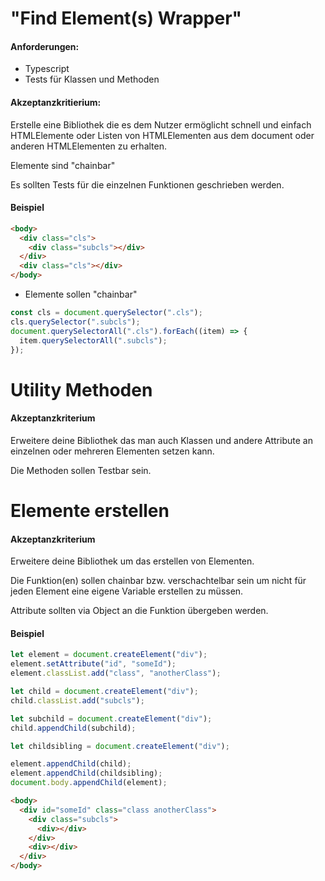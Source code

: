 # "Find Element(s) Wrapper"

#### Anforderungen:

- Typescript
- Tests für Klassen und Methoden

#### Akzeptanzkritierium:

Erstelle eine Bibliothek die es dem Nutzer ermöglicht schnell und einfach HTMLElemente oder Listen von HTMLElementen aus dem document oder anderen HTMLElementen zu erhalten.

Elemente sind "chainbar"

Es sollten Tests für die einzelnen Funktionen geschrieben werden.

#### Beispiel

```html
<body>
  <div class="cls">
    <div class="subcls"></div>
  </div>
  <div class="cls"></div>
</body>
```

- Elemente sollen "chainbar"

```js
const cls = document.querySelector(".cls");
cls.querySelector(".subcls");
document.querySelectorAll(".cls").forEach((item) => {
  item.querySelectorAll(".subcls");
});
```

# Utility Methoden

#### Akzeptanzkriterium

Erweitere deine Bibliothek das man auch Klassen und andere Attribute an einzelnen oder mehreren Elementen setzen kann.

Die Methoden sollen Testbar sein.

# Elemente erstellen

#### Akzeptanzkriterium

Erweitere deine Bibliothek um das erstellen von Elementen.

Die Funktion(en) sollen chainbar bzw. verschachtelbar sein um nicht für jeden Element eine eigene Variable erstellen zu müssen.

Attribute sollten via Object an die Funktion übergeben werden.

#### Beispiel

```js
let element = document.createElement("div");
element.setAttribute("id", "someId");
element.classList.add("class", "anotherClass");

let child = document.createElement("div");
child.classList.add("subcls");

let subchild = document.createElement("div");
child.appendChild(subchild);

let childsibling = document.createElement("div");

element.appendChild(child);
element.appendChild(childsibling);
document.body.appendChild(element);
```

```html
<body>
  <div id="someId" class="class anotherClass">
    <div class="subcls">
      <div></div>
    </div>
    <div></div>
  </div>
</body>
```
